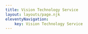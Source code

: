 ```yaml
---
title: Vision Technology Service
layout: layouts/page.njk
eleventyNavigation:
    key: Vision Technology Service
---
```

